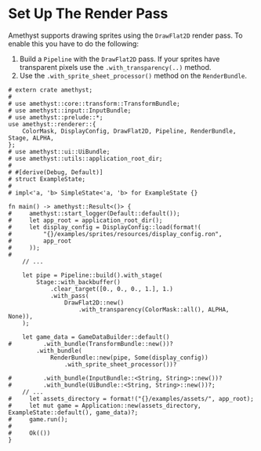 # Set Up The Render Pass

Amethyst supports drawing sprites using the `DrawFlat2D` render pass. To enable this you have to do the following:

1. Build a `Pipeline` with the `DrawFlat2D` pass. If your sprites have transparent pixels use the `.with_transparency(..)` method.
2. Use the `.with_sprite_sheet_processor()` method on the `RenderBundle`.

```rust,no_run,noplaypen
# extern crate amethyst;
#
# use amethyst::core::transform::TransformBundle;
# use amethyst::input::InputBundle;
# use amethyst::prelude::*;
use amethyst::renderer::{
    ColorMask, DisplayConfig, DrawFlat2D, Pipeline, RenderBundle, Stage, ALPHA,
};
# use amethyst::ui::UiBundle;
# use amethyst::utils::application_root_dir;
#
# #[derive(Debug, Default)]
# struct ExampleState;
#
# impl<'a, 'b> SimpleState<'a, 'b> for ExampleState {}

fn main() -> amethyst::Result<()> {
#     amethyst::start_logger(Default::default());
#     let app_root = application_root_dir();
#     let display_config = DisplayConfig::load(format!(
#         "{}/examples/sprites/resources/display_config.ron",
#         app_root
#     ));
#
    // ...

    let pipe = Pipeline::build().with_stage(
        Stage::with_backbuffer()
            .clear_target([0., 0., 0., 1.], 1.)
            .with_pass(
                DrawFlat2D::new()
                    .with_transparency(ColorMask::all(), ALPHA, None)),
    );

    let game_data = GameDataBuilder::default()
#         .with_bundle(TransformBundle::new())?
        .with_bundle(
            RenderBundle::new(pipe, Some(display_config))
                .with_sprite_sheet_processor())?

#         .with_bundle(InputBundle::<String, String>::new())?
#         .with_bundle(UiBundle::<String, String>::new())?;
    // ...
#     let assets_directory = format!("{}/examples/assets/", app_root);
#     let mut game = Application::new(assets_directory, ExampleState::default(), game_data)?;
#     game.run();
#
#     Ok(())
}
```
